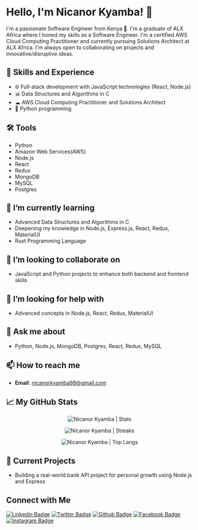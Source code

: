 # Hello, I'm Nicanor Kyamba! 👋

I'm a passionate Software Engineer from Kenya 🚀. I'm a graduate of ALX Africa where I honed my skills as a Software Engineer. I'm a certified AWS Cloud Computing Practitioner and currently pursuing Solutions Architect at ALX Africa. I'm always open to collaborating on projects and innovative/disruptive ideas.

## 🚀 Skills and Experience

- 🌐 Full-stack development with JavaScript technologies (React, Node.js)
- 📊 Data Structures and Algorithms in C
- ☁ AWS Cloud Computing Practitioner and Solutions Architect
- 🐍 Python programming

## 🛠 Tools

- Python
- Amazon Web Services(AWS)
- Node.js
- React
- Redux
- MongoDB
- MySQL
- Postgres

## 🌱 I’m currently learning

- Advanced Data Structures and Algorithms in C
- Deepening my knowledge in Node.js, Express.js, React, Redux, MaterialUI
- Rust Programming Language

## 👯 I’m looking to collaborate on

- JavaScript and Python projects to enhance both backend and frontend skills

## 🤔 I’m looking for help with

- Advanced concepts in Node.js, React, Redux, MaterialUI

## 💬 Ask me about

- Python, Node.js, MongoDB, Postgres, React, Redux, MySQL

## 📫 How to reach me

- **Email**: [nicanorkyamba98@gmail.com](mailto:nicanorkyamba98@gmail.com)

## 📈 My GitHub Stats

<p align="center"> <img src="https://github-readme-stats.vercel.app/api?username=nicanorkyamba&show_icons=true&theme=gotham" alt="Nicanor Kyamba | Stats" />

<p align="center"> <img src="https://github-readme-streak-stats.herokuapp.com/?user=nicanorkyamba&theme=dark" alt="Nicanor Kyamba | Streaks" />

<p align="center"> <img src="https://github-readme-stats.vercel.app/api/top-langs/?username=nicanorkyamba&theme=gotham" alt="Nicanor Kyamba | Top Langs" />

## 🚀 Current Projects

- Building a real-world bank API project for personal growth using Node.js and Express

## Connect with Me

[![Linkedin Badge](https://img.shields.io/badge/-nicanorkyamba-blue?style=flat-square&logo=Linkedin&logoColor=white&link=https://www.linkedin.com/in/nicanor-kyamba-36b362158/)](https://www.linkedin.com/in/nicanor-kyamba-36b362158/)
[![Twitter Badge](https://img.shields.io/badge/-nicanor_kyamba-1da1f2?style=flat-square&logo=twitter&logoColor=white&link=https://twitter.com/nicanor_kyamba)](https://twitter.com/nicanor_kyamba)
[![Github Badge](https://img.shields.io/badge/-nicanorkyamba-grey?style=flat-square&logo=github&logoColor=white&link=https://github.com/nicanorkyamba/)](https://www.github.com/nicanorkyamba/)
[![Facebook Badge](https://img.shields.io/badge/-nicanor.kyamba-blue?style=flat-square&logo=facebook&logoColor=white&link=https://facebook.com/nicanor.kyamba/)](https://facebook.com/nicanor.kyamba/)
[![Instagram Badge](https://img.shields.io/badge/-nicanor.kyamba-E4405F?style=flat-square&logo=instagram&logoColor=white&link=https://instagram.com/nicanor.kyamba/)](https://instagram.com/nicanor.kyamba/)
